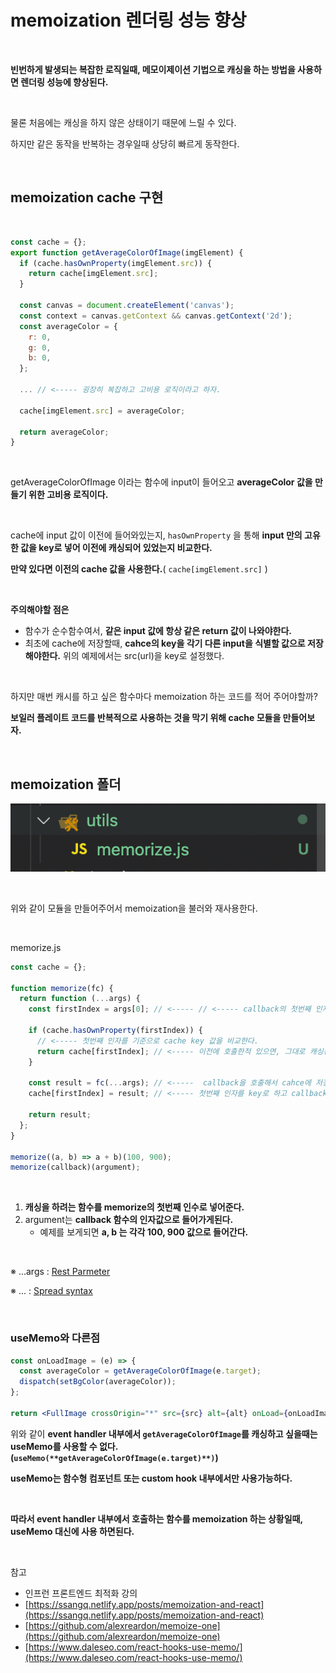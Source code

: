 # memoization 렌더링 성능 향상

<br>

**빈번하게 발생되는 복잡한 로직일때, 메모이제이션 기법으로 캐싱을 하는 방법을 사용하면 렌더링 성능에 향상된다.**

<br>

물론 처음에는 캐싱을 하지 않은 상태이기 때문에 느릴 수 있다.

하지만 같은 동작을 반복하는 경우일때 상당히 빠르게 동작한다.

<br>

## memoization cache 구현

<br>

```jsx
const cache = {};
export function getAverageColorOfImage(imgElement) {
  if (cache.hasOwnProperty(imgElement.src)) {
    return cache[imgElement.src];
  }

  const canvas = document.createElement('canvas');
  const context = canvas.getContext && canvas.getContext('2d');
  const averageColor = {
    r: 0,
    g: 0,
    b: 0,
  };

  ... // <----- 굉장히 복잡하고 고비용 로직이라고 하자.

  cache[imgElement.src] = averageColor;

  return averageColor;
}
```

<br>

getAverageColorOfImage 이라는 함수에 input이 들어오고 **averageColor 값을 만들기 위한 고비용 로직이다.**

<br>

cache에 input 값이 이전에 들어와있는지, `hasOwnProperty` 을 통해 **input 만의 고유한 값을 key로 넣어 이전에 캐싱되어 있었는지 비교한다.**

**만약 있다면 이전의 cache 값을 사용한다.**( `cache[imgElement.src]` )

<br>

**주의해야할 점은**

- 함수가 순수함수여서, **같은 input 값에 항상 같은 return 값이 나와야한다.**
- 최초에 cache에 저장할때, **cahce의 key을 각기 다른 input을 식별할 값으로 저장해야한다.** 위의 예제에서는 src(url)을 key로 설정했다.

<br>

하지만 매번 캐시를 하고 싶은 함수마다 memoization 하는 코드를 적어 주어야할까?

**보일러 플레이트 코드를 반복적으로 사용하는 것을 막기 위해 cache 모듈을 만들어보자.**

<br>

## memoization 폴더

![memoization react](./../Images/함수%20memoization,%20cache/함수%20memoization,%20cache-1.png)

<br>

위와 같이 모듈을 만들어주어서 memoization을 불러와 재사용한다.

<br>

memorize.js

```jsx
const cache = {};

function memorize(fc) {
  return function (...args) {
    const firstIndex = args[0]; // <----- // <----- callback의 첫번째 인자

    if (cache.hasOwnProperty(firstIndex)) {
      // <----- 첫번째 인자를 기준으로 cache key 값을 비교한다.
      return cache[firstIndex]; // <----- 이전에 호출한적 있으면, 그대로 캐싱된 값을 불러온다.
    }

    const result = fc(...args); // <-----  callback을 호출해서 cahce에 저장한다.
    cache[firstIndex] = result; // <----- 첫번째 인자를 key로 하고 callback 결과 값을 저장한다.

    return result;
  };
}

memorize((a, b) => a + b)(100, 900);
memorize(callback)(argument);
```

<br>

1. **캐싱을 하려는 함수를 memorize의 첫번째 인수로 넣어준다.**
2. argument는 **callback 함수의 인자값으로 들어가게된다.**
   - 예제를 보게되면 **a, b 는 각각 100, 900 값으로 들어간다.**

<br>

※ ...args : [Rest Parmeter](https://developer.mozilla.org/ko/docs/Web/JavaScript/Reference/Functions/rest_parameters)

※ ... : [Spread syntax](https://developer.mozilla.org/ko/docs/Web/JavaScript/Reference/Operators/Spread_syntax)

<br>

### useMemo와 다른점

```jsx
const onLoadImage = (e) => {
  const averageColor = getAverageColorOfImage(e.target);
  dispatch(setBgColor(averageColor));
};

return <FullImage crossOrigin="*" src={src} alt={alt} onLoad={onLoadImage} />;
```

위와 같이 **event handler 내부에서 `getAverageColorOfImage`를 캐싱하고 싶을때는 useMemo를 사용할 수 없다.(`useMemo(**getAverageColorOfImage(e.target)**)`)**

**useMemo는 함수형 컴포넌트 또는 custom hook 내부에서만 사용가능하다.**

<br>

**따라서 event handler 내부에서 호출하는 함수를 memoization 하는 상황일때, useMemo 대신에 사용 하면된다.**

<br>

참고

- 인프런 프론트엔드 최적화 강의
- [https://ssangq.netlify.app/posts/memoization-and-react](https://ssangq.netlify.app/posts/memoization-and-react)
- [https://github.com/alexreardon/memoize-one](https://github.com/alexreardon/memoize-one)
- [https://www.daleseo.com/react-hooks-use-memo/](https://www.daleseo.com/react-hooks-use-memo/)
